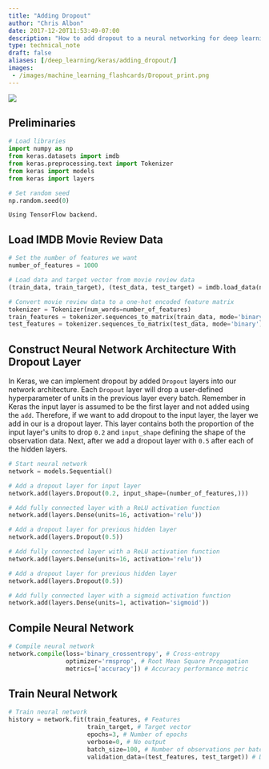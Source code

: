 ```yaml
---
title: "Adding Dropout"
author: "Chris Albon"
date: 2017-12-20T11:53:49-07:00
description: "How to add dropout to a neural networking for deep learning in Python.."
type: technical_note
draft: false
aliases: [/deep_learning/keras/adding_dropout/]
images:
 - /images/machine_learning_flashcards/Dropout_print.png
---
```

<a alt="Dropout" href="https://machinelearningflashcards.com">
    <img src="/images/machine_learning_flashcards/Dropout_print.png" class="flashcard center-block">
</a>

## Preliminaries


```python
# Load libraries
import numpy as np
from keras.datasets import imdb
from keras.preprocessing.text import Tokenizer
from keras import models
from keras import layers

# Set random seed
np.random.seed(0)
```

    Using TensorFlow backend.


## Load IMDB Movie Review Data


```python
# Set the number of features we want
number_of_features = 1000

# Load data and target vector from movie review data
(train_data, train_target), (test_data, test_target) = imdb.load_data(num_words=number_of_features)

# Convert movie review data to a one-hot encoded feature matrix
tokenizer = Tokenizer(num_words=number_of_features)
train_features = tokenizer.sequences_to_matrix(train_data, mode='binary')
test_features = tokenizer.sequences_to_matrix(test_data, mode='binary')
```

## Construct Neural Network Architecture With Dropout Layer

In Keras, we can implement dropout by added `Dropout` layers into our network architecture. Each `Dropout` layer will drop a user-defined hyperparameter of units in the previous layer every batch. Remember in Keras the input layer is assumed to be the first layer and not added using the `add`. Therefore, if we want to add dropout to the input layer, the layer we add in our is a dropout layer. This layer contains both the proportion of the input layer's units to drop `0.2` and `input_shape` defining the shape of the observation data. Next, after we add a dropout layer with `0.5` after each of the hidden layers.


```python
# Start neural network
network = models.Sequential()

# Add a dropout layer for input layer
network.add(layers.Dropout(0.2, input_shape=(number_of_features,)))

# Add fully connected layer with a ReLU activation function
network.add(layers.Dense(units=16, activation='relu'))

# Add a dropout layer for previous hidden layer
network.add(layers.Dropout(0.5))

# Add fully connected layer with a ReLU activation function
network.add(layers.Dense(units=16, activation='relu'))

# Add a dropout layer for previous hidden layer
network.add(layers.Dropout(0.5))

# Add fully connected layer with a sigmoid activation function
network.add(layers.Dense(units=1, activation='sigmoid'))
```

## Compile Neural Network


```python
# Compile neural network
network.compile(loss='binary_crossentropy', # Cross-entropy
                optimizer='rmsprop', # Root Mean Square Propagation
                metrics=['accuracy']) # Accuracy performance metric
```

## Train Neural Network


```python
# Train neural network
history = network.fit(train_features, # Features
                      train_target, # Target vector
                      epochs=3, # Number of epochs
                      verbose=0, # No output
                      batch_size=100, # Number of observations per batch
                      validation_data=(test_features, test_target)) # Data for evaluation
```
